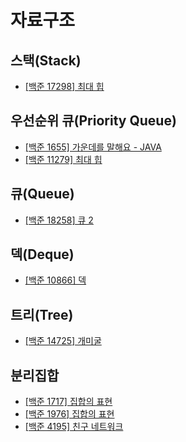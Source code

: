 # 자료구조

## 스택(Stack)

- [[백준 17298] 최대 힙](./17298_RBN)

## 우선순위 큐(Priority Queue)

- [[백준 1655] 가운데를 말해요 - JAVA](./1655_speak_center)
- [[백준 11279] 최대 힙](./11279_max_heap)

## 큐(Queue)

- [[백준 18258] 큐 2](./18258_queue_2)

## 덱(Deque)

- [[백준 10866] 덱](./10866_deque)

## 트리(Tree)

- [[백준 14725] 개미굴](./14725_ant_nest)

## 분리집합

- [[백준 1717] 집합의 표현](./1717_set)
- [[백준 1976] 집합의 표현](./1976_lets_have_a_trip)
- [[백준 4195] 친구 네트워크](./4195_friends_network)
